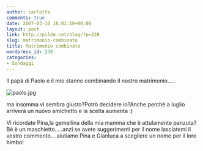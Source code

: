 ```yaml
---
author: carlotta
comments: true
date: 2007-03-16 16:01:10+00:00
layout: post
link: http://pilde.net/blog/?p=238
slug: matrimonio-combinato
title: Matrimonio combinato
wordpress_id: 238
categories:
- Sondaggi
---
```


Il papà di Paolo e il mio stanno combinando il nostro matrimonio.....

![paolo.jpg](http://pilde.net/blog/wp-content/uploads/2007/03/paolo.jpg)




ma insomma vi sembra giusto?Potrò decidere io?Anche perchè a luglio arriverà un nuovo amichetto e la scelta aumenta :)



Vi ricordate Pina,la gemellina della mia mamma che è attulamente panzuta?Bè è un maschietto.....anzi se avete suggerimenti per il nome lasciatemi il vostro commento....aiutiamo Pina e Gianluca a scegliere un nome per il loro bimbo!
